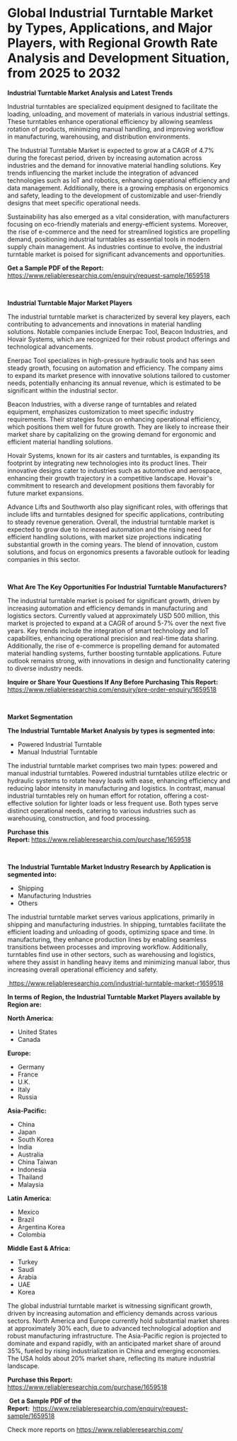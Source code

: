 <p><h1>Global Industrial Turntable Market by Types, Applications, and Major Players, with Regional Growth Rate Analysis and Development Situation, from 2025 to 2032</h1></p><p><strong>Industrial Turntable Market Analysis and Latest Trends</strong></p>
<p><p>Industrial turntables are specialized equipment designed to facilitate the loading, unloading, and movement of materials in various industrial settings. These turntables enhance operational efficiency by allowing seamless rotation of products, minimizing manual handling, and improving workflow in manufacturing, warehousing, and distribution environments. </p><p>The Industrial Turntable Market is expected to grow at a CAGR of 4.7% during the forecast period, driven by increasing automation across industries and the demand for innovative material handling solutions. Key trends influencing the market include the integration of advanced technologies such as IoT and robotics, enhancing operational efficiency and data management. Additionally, there is a growing emphasis on ergonomics and safety, leading to the development of customizable and user-friendly designs that meet specific operational needs. </p><p>Sustainability has also emerged as a vital consideration, with manufacturers focusing on eco-friendly materials and energy-efficient systems. Moreover, the rise of e-commerce and the need for streamlined logistics are propelling demand, positioning industrial turntables as essential tools in modern supply chain management. As industries continue to evolve, the industrial turntable market is poised for significant advancements and opportunities.</p></p>
<p><strong>Get a Sample PDF of the Report:&nbsp;</strong> <a href="https://www.reliableresearchiq.com/enquiry/request-sample/1659518?utm_campaign=2101&utm_medium=2&utm_source=Github&utm_content=ia&utm_term=17022025&utm_id=industrial-turntable">https://www.reliableresearchiq.com/enquiry/request-sample/1659518</a></p>
<p>&nbsp;</p>
<p><strong>Industrial Turntable Major Market Players</strong></p>
<p><p>The industrial turntable market is characterized by several key players, each contributing to advancements and innovations in material handling solutions. Notable companies include Enerpac Tool, Beacon Industries, and Hovair Systems, which are recognized for their robust product offerings and technological advancements.</p><p>Enerpac Tool specializes in high-pressure hydraulic tools and has seen steady growth, focusing on automation and efficiency. The company aims to expand its market presence with innovative solutions tailored to customer needs, potentially enhancing its annual revenue, which is estimated to be significant within the industrial sector.</p><p>Beacon Industries, with a diverse range of turntables and related equipment, emphasizes customization to meet specific industry requirements. Their strategies focus on enhancing operational efficiency, which positions them well for future growth. They are likely to increase their market share by capitalizing on the growing demand for ergonomic and efficient material handling solutions.</p><p>Hovair Systems, known for its air casters and turntables, is expanding its footprint by integrating new technologies into its product lines. Their innovative designs cater to industries such as automotive and aerospace, enhancing their growth trajectory in a competitive landscape. Hovair's commitment to research and development positions them favorably for future market expansions.</p><p>Advance Lifts and Southworth also play significant roles, with offerings that include lifts and turntables designed for specific applications, contributing to steady revenue generation. Overall, the industrial turntable market is expected to grow due to increased automation and the rising need for efficient handling solutions, with market size projections indicating substantial growth in the coming years. The blend of innovation, custom solutions, and focus on ergonomics presents a favorable outlook for leading companies in this sector.</p></p>
<p>&nbsp;</p>
<p><strong>What Are The Key Opportunities For Industrial Turntable Manufacturers?</strong></p>
<p><p>The industrial turntable market is poised for significant growth, driven by increasing automation and efficiency demands in manufacturing and logistics sectors. Currently valued at approximately USD 500 million, this market is projected to expand at a CAGR of around 5-7% over the next five years. Key trends include the integration of smart technology and IoT capabilities, enhancing operational precision and real-time data sharing. Additionally, the rise of e-commerce is propelling demand for automated material handling systems, further boosting turntable applications. Future outlook remains strong, with innovations in design and functionality catering to diverse industry needs.</p></p>
<p><strong>Inquire or Share Your Questions If Any Before Purchasing This Report:</strong> <a href="https://www.reliableresearchiq.com/enquiry/pre-order-enquiry/1659518?utm_campaign=2101&utm_medium=2&utm_source=Github&utm_content=ia&utm_term=17022025&utm_id=industrial-turntable">https://www.reliableresearchiq.com/enquiry/pre-order-enquiry/1659518</a></p>
<p>&nbsp;</p>
<p><strong>Market Segmentation</strong></p>
<p><strong>The Industrial Turntable Market Analysis by types is segmented into:</strong></p>
<p><ul><li>Powered Industrial Turntable</li><li>Manual Industrial Turntable</li></ul></p>
<p><p>The industrial turntable market comprises two main types: powered and manual industrial turntables. Powered industrial turntables utilize electric or hydraulic systems to rotate heavy loads with ease, enhancing efficiency and reducing labor intensity in manufacturing and logistics. In contrast, manual industrial turntables rely on human effort for rotation, offering a cost-effective solution for lighter loads or less frequent use. Both types serve distinct operational needs, catering to various industries such as warehousing, construction, and food processing.</p></p>
<p><strong>Purchase this Report:&nbsp;</strong><a href="https://www.reliableresearchiq.com/purchase/1659518?utm_campaign=2101&utm_medium=2&utm_source=Github&utm_content=ia&utm_term=17022025&utm_id=industrial-turntable">https://www.reliableresearchiq.com/purchase/1659518</a></p>
<p>&nbsp;</p>
<p><strong>The Industrial Turntable Market Industry Research by Application is segmented into:</strong></p>
<p><ul><li>Shipping</li><li>Manufacturing Industries</li><li>Others</li></ul></p>
<p><p>The industrial turntable market serves various applications, primarily in shipping and manufacturing industries. In shipping, turntables facilitate the efficient loading and unloading of goods, optimizing space and time. In manufacturing, they enhance production lines by enabling seamless transitions between processes and improving workflow. Additionally, turntables find use in other sectors, such as warehousing and logistics, where they assist in handling heavy items and minimizing manual labor, thus increasing overall operational efficiency and safety.</p></p>
<p><a href="https://www.reliableresearchiq.com/industrial-turntable-market-r1659518?utm_campaign=2101&utm_medium=2&utm_source=Github&utm_content=ia&utm_term=17022025&utm_id=industrial-turntable">&nbsp;https://www.reliableresearchiq.com/industrial-turntable-market-r1659518</a></p>
<p><strong>In terms of Region, the Industrial Turntable Market Players available by Region are:</strong></p>
<p>
    <p> <strong> North America: </strong>
        <ul>
            <li>United States</li>
            <li>Canada</li>
        </ul>
        </p> 
    <p> <strong> Europe: </strong>
        <ul>
            <li>Germany</li>
            <li>France</li>
            <li>U.K.</li>
            <li>Italy</li>
            <li>Russia</li>
        </ul>
        </p> 
    <p> <strong> Asia-Pacific: </strong>
        <ul>
            <li>China</li>
            <li>Japan</li>
            <li>South Korea</li>
            <li>India</li>
            <li>Australia</li>
            <li>China Taiwan</li>
            <li>Indonesia</li>
            <li>Thailand</li>
            <li>Malaysia</li>
        </ul>
        </p> 
    <p> <strong> Latin America: </strong>
        <ul>
            <li>Mexico</li>
            <li>Brazil</li>
            <li>Argentina Korea</li>
            <li>Colombia</li>
        </ul>
        </p> 
    <p> <strong> Middle East & Africa: </strong>
        <ul>
            <li>Turkey</li>
            <li>Saudi</li>
            <li>Arabia</li>
            <li>UAE</li>
            <li>Korea</li>
        </ul>
    </p>
    </p>
<p><p>The global industrial turntable market is witnessing significant growth, driven by increasing automation and efficiency demands across various sectors. North America and Europe currently hold substantial market shares at approximately 30% each, due to advanced technological adoption and robust manufacturing infrastructure. The Asia-Pacific region is projected to dominate and expand rapidly, with an anticipated market share of around 35%, fueled by rising industrialization in China and emerging economies. The USA holds about 20% market share, reflecting its mature industrial landscape.</p></p>
<p><strong>Purchase this Report: </strong><a href="https://www.reliableresearchiq.com/purchase/1659518?utm_campaign=2101&utm_medium=2&utm_source=Github&utm_content=ia&utm_term=17022025&utm_id=industrial-turntable">https://www.reliableresearchiq.com/purchase/1659518</a></p>
<p>&nbsp;<strong>Get a Sample PDF of the Report:&nbsp;&nbsp;</strong><a href="https://www.reliableresearchiq.com/enquiry/request-sample/1659518?utm_campaign=2101&utm_medium=2&utm_source=Github&utm_content=ia&utm_term=17022025&utm_id=industrial-turntable">https://www.reliableresearchiq.com/enquiry/request-sample/1659518</a></p>
<p><strong></strong></p>
<p>Check more reports on <a href="https://www.reliableresearchiq.com/?utm_campaign=2101&utm_medium=2&utm_source=Github&utm_content=ia&utm_term=17022025&utm_id=industrial-turntable">https://www.reliableresearchiq.com/</a></p>